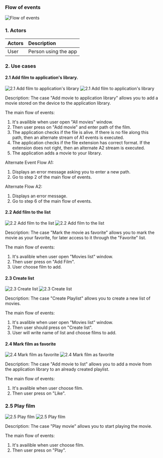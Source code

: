 ### Flow of events

![Flow of events](https://github.com/ussnik209/FilmManager/blob/master/Diagrams/use%20case.png)

### 1. Actors

| Actors | Description |
|:--|:--|
| User | Person using the app |

### 2. Use cases
#### 2.1 Add film to application's library.
![2.1 Add film to application's library](https://github.com/ussnik209/FilmManager/blob/master/Diagrams/Activity/Add%20film%20to%20application's%20library.png)
![2.1 Add film to application's library](https://github.com/ussnik209/FilmManager/blob/master/Diagrams/Secuence%20diagrams/Add%20film%20to%20application's%20library%20sequence%20diagram.png)

Description: The case "Add movie to application library" allows you to add a movie stored on the device to the application library.

The main flow of events:
1. It's availible when user open "All movies" window.
2. Then user press on "Add movie" and enter path of the film.
3. The application checks if the file is alive. If there is no file along this path, then an alternate stream of A1 events is executed.
4. The application checks if the file extension has correct format. If the extension does not right, then an alternate A2 stream is executed.
5. The application adds a movie to your library.

Alternate Event Flow A1:
1. Displays an error message asking you to enter a new path.
2. Go to step 2 of the main flow of events.

Alternate Flow A2:
1. Displays an error message.
2. Go to step 6 of the main flow of events.

#### 2.2 Add film to the list
![2.2 Add film to the list](https://github.com/ussnik209/FilmManager/blob/master/Diagrams/Activity/Add%20film%20to%20the%20list.png)
![2.2 Add film to the list](https://github.com/ussnik209/FilmManager/blob/master/Diagrams/Secuence%20diagrams/Add%20film%20to%20the%20list%20secuance%20diagram.png)

Description: The case "Mark the movie as favorite" allows you to mark the movie as your favorite, for later access to it through the "Favorite" list.

The main flow of events:
1. It's avalible when user open "Movies list" window.
2. Then user press on "Add Film".
3. User choose film to add.
#### 2.3 Create list
![2.3 Create list](https://github.com/ussnik209/FilmManager/blob/master/Diagrams/Activity/Create%20list.png)
![2.3 Create list](https://github.com/ussnik209/FilmManager/blob/master/Diagrams/Secuence%20diagrams/Create%20list%20sequence%20diagam.png)

Description: The case "Create Playlist" allows you to create a new list of movies.

The main flow of events:
1. It's avalible when user open "Movies list" window.
2. Then user should press on "Create list".
3. User will write name of list and choose films to add.
#### 2.4 Mark film as favorite
![2.4 Mark film as favorite](https://github.com/ussnik209/FilmManager/blob/master/Diagrams/Activity/Mark%20film%20as%20favorite.png)
![2.4 Mark film as favorite](https://github.com/ussnik209/FilmManager/blob/master/Diagrams/Secuence%20diagrams/Mark%20film%20as%20favorite%20sequence%20diagram.png)

Description: The case "Add movie to list" allows you to add a movie from the application library to an already created playlist.

The main flow of events:
1. It's avalible when user choose film.
2. Then user press on "Like".
### 2.5 Play film
![2.5 Play film](https://github.com/ussnik209/FilmManager/blob/master/Diagrams/Activity/Play%20film.png)
![2.5 Play film](https://github.com/ussnik209/FilmManager/blob/master/Diagrams/Secuence%20diagrams/Play%20film%20secuence%20diagram.png)

Description: The case "Play movie" allows you to start playing the movie.

The main flow of events:
1. It's availible when user choose film.
2. Then user press on "Play".
